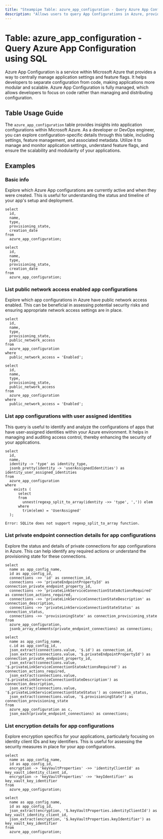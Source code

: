 ```yaml
---
title: "Steampipe Table: azure_app_configuration - Query Azure App Configuration using SQL"
description: "Allows users to query App Configurations in Azure, providing insights into application settings and feature management."
---
```


# Table: azure_app_configuration - Query Azure App Configuration using SQL

Azure App Configuration is a service within Microsoft Azure that provides a way to centrally manage application settings and feature flags. It helps developers to separate configuration from code, making applications more modular and scalable. Azure App Configuration is fully managed, which allows developers to focus on code rather than managing and distributing configuration.

## Table Usage Guide

The `azure_app_configuration` table provides insights into application configurations within Microsoft Azure. As a developer or DevOps engineer, you can explore configuration-specific details through this table, including settings, feature management, and associated metadata. Utilize it to manage and monitor application settings, understand feature flags, and ensure the scalability and modularity of your applications.

## Examples

### Basic info
Explore which Azure App configurations are currently active and when they were created. This is useful for understanding the status and timeline of your app's setup and deployment.

```sql+postgres
select
  id,
  name,
  type,
  provisioning_state,
  creation_date
from
  azure_app_configuration;
```

```sql+sqlite
select
  id,
  name,
  type,
  provisioning_state,
  creation_date
from
  azure_app_configuration;
```

### List public network access enabled app configurations
Explore which app configurations in Azure have public network access enabled. This can be beneficial in assessing potential security risks and ensuring appropriate network access settings are in place.

```sql+postgres
select
  id,
  name,
  type,
  provisioning_state,
  public_network_access
from
  azure_app_configuration
where
  public_network_access = 'Enabled';
```

```sql+sqlite
select
  id,
  name,
  type,
  provisioning_state,
  public_network_access
from
  azure_app_configuration
where
  public_network_access = 'Enabled';
```

### List app configurations with user assigned identities
This query is useful to identify and analyze the configurations of apps that have user-assigned identities within your Azure environment. It helps in managing and auditing access control, thereby enhancing the security of your applications.

```sql+postgres
select
  id,
  name,
  identity -> 'type' as identity_type,
  jsonb_pretty(identity -> 'userAssignedIdentities') as identity_user_assigned_identities
from
  azure_app_configuration
where
    exists (
      select
      from
        unnest(regexp_split_to_array(identity ->> 'type', ',')) elem
      where
        trim(elem) = 'UserAssigned'
  );
```

```sql+sqlite
Error: SQLite does not support regexp_split_to_array function.
```

### List private endpoint connection details for app configurations
Explore the status and details of private connections for app configurations in Azure. This can help identify any required actions or understand the provisioning state for these connections.

```sql+postgres
select
  name as app_config_name,
  id as app_config_id,
  connections ->> 'id' as connection_id,
  connections ->> 'privateEndpointPropertyId' as connection_private_endpoint_property_id,
  connections ->> 'privateLinkServiceConnectionStateActionsRequired' as connection_actions_required,
  connections ->> 'privateLinkServiceConnectionStateDescription' as connection_description,
  connections ->> 'privateLinkServiceConnectionStateStatus' as connection_status,
  connections ->> 'provisioningState' as connection_provisioning_state
from
  azure_app_configuration,
  jsonb_array_elements(private_endpoint_connections) as connections;
```

```sql+sqlite
select
  name as app_config_name,
  c.id as app_config_id,
  json_extract(connections.value, '$.id') as connection_id,
  json_extract(connections.value, '$.privateEndpointPropertyId') as connection_private_endpoint_property_id,
  json_extract(connections.value, '$.privateLinkServiceConnectionStateActionsRequired') as connection_actions_required,
  json_extract(connections.value, '$.privateLinkServiceConnectionStateDescription') as connection_description,
  json_extract(connections.value, '$.privateLinkServiceConnectionStateStatus') as connection_status,
  json_extract(connections.value, '$.provisioningState') as connection_provisioning_state
from
  azure_app_configuration as c,
  json_each(private_endpoint_connections) as connections;
```

### List encryption details for app configurations
Explore encryption specifics for your applications, particularly focusing on identity client IDs and key identifiers. This is useful for assessing the security measures in place for your app configurations.

```sql+postgres
select
  name as app_config_name,
  id as app_config_id,
  encryption -> 'keyVaultProperties' ->> 'identityClientId' as key_vault_identity_client_id,
  encryption -> 'keyVaultProperties' ->> 'keyIdentifier' as key_vault_key_identifier
from
  azure_app_configuration;
```

```sql+sqlite
select
  name as app_config_name,
  id as app_config_id,
  json_extract(encryption, '$.keyVaultProperties.identityClientId') as key_vault_identity_client_id,
  json_extract(encryption, '$.keyVaultProperties.keyIdentifier') as key_vault_key_identifier
from
  azure_app_configuration;
```
